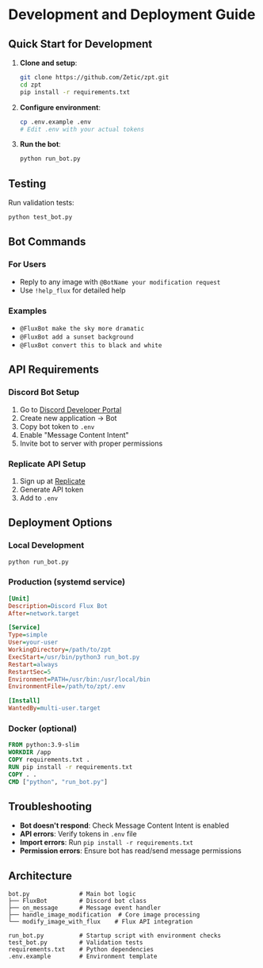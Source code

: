# Development and Deployment Guide

## Quick Start for Development

1. **Clone and setup**:
   ```bash
   git clone https://github.com/Zetic/zpt.git
   cd zpt
   pip install -r requirements.txt
   ```

2. **Configure environment**:
   ```bash
   cp .env.example .env
   # Edit .env with your actual tokens
   ```

3. **Run the bot**:
   ```bash
   python run_bot.py
   ```

## Testing

Run validation tests:
```bash
python test_bot.py
```

## Bot Commands

### For Users
- Reply to any image with `@BotName your modification request`
- Use `!help_flux` for detailed help

### Examples
- `@FluxBot make the sky more dramatic`
- `@FluxBot add a sunset background`
- `@FluxBot convert this to black and white`

## API Requirements

### Discord Bot Setup
1. Go to [Discord Developer Portal](https://discord.com/developers/applications)
2. Create new application → Bot
3. Copy bot token to `.env`
4. Enable "Message Content Intent"
5. Invite bot to server with proper permissions

### Replicate API Setup
1. Sign up at [Replicate](https://replicate.com)
2. Generate API token
3. Add to `.env`

## Deployment Options

### Local Development
```bash
python run_bot.py
```

### Production (systemd service)
```ini
[Unit]
Description=Discord Flux Bot
After=network.target

[Service]
Type=simple
User=your-user
WorkingDirectory=/path/to/zpt
ExecStart=/usr/bin/python3 run_bot.py
Restart=always
RestartSec=5
Environment=PATH=/usr/bin:/usr/local/bin
EnvironmentFile=/path/to/zpt/.env

[Install]
WantedBy=multi-user.target
```

### Docker (optional)
```dockerfile
FROM python:3.9-slim
WORKDIR /app
COPY requirements.txt .
RUN pip install -r requirements.txt
COPY . .
CMD ["python", "run_bot.py"]
```

## Troubleshooting

- **Bot doesn't respond**: Check Message Content Intent is enabled
- **API errors**: Verify tokens in `.env` file
- **Import errors**: Run `pip install -r requirements.txt`
- **Permission errors**: Ensure bot has read/send message permissions

## Architecture

```
bot.py              # Main bot logic
├── FluxBot         # Discord bot class
├── on_message      # Message event handler
├── handle_image_modification  # Core image processing
└── modify_image_with_flux    # Flux API integration

run_bot.py          # Startup script with environment checks
test_bot.py         # Validation tests
requirements.txt    # Python dependencies
.env.example        # Environment template
```